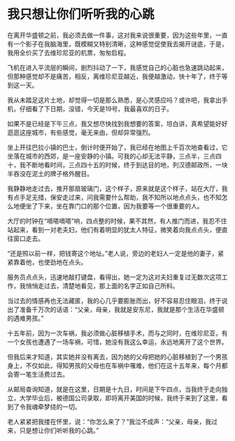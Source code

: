# 我只想让你们听听我的心跳

在离开华盛顿之前，我必须去做一件事，这对我来说很重要，因为这些年里，一直有一个影子在我脑海里，既模糊又特别清晰，这种感觉促使我去揭开谜底，于是，我用全价买了去维珍尼亚的机票，匆匆启程。

飞机在进入平流层的瞬间，剧烈抖动了一下，我感觉自己的心脏也急速跳动起来，但那种感觉却不是痛苦，相反，离维珍尼亚越近，我便越激动，快十年了，终于等到这一天。

我从未踏足这片土地，却觉得一切是那么熟悉，是心灵感应吗？或许吧，我拿出手机，仔细看了下日期，没错，今天是19号，我最喜欢的日子。

如果不是已经是下午三点，我又想尽快找到我想要的答案，坦白讲，真希望能好好逛逛这座城市，有些感觉，毫无来由，但却异常强烈。

坐上开往巴拉小镇的巴士，倒计时便开始了，我已经在地图上千百次地查看过，它坐落在城市的西郊，是一座安静的小镇。可我的心却无法平静，三点半，三点四十，我不断地看时间，三点四十五的时候，终于到达目的地，列汉德邮政所，一块半吞没在泥土的牌子格外醒目。

我静静地走过去，推开那扇玻璃门，这个样子，原来就是这个样子，站在大厅，我有点手足无措，保安走过来，问我需要什么帮助，我不知所以地点点头，也不知怎么地便坐了下来，坐在靠门口的那个位置，因为我要等一个很重要的人。

大厅的时钟在“嘀嗒嘀嗒”响，四点整的时候，果不其然，有人推门而进，我忍不住站起来，看到一对老夫妇，他们有着明显的犹太人特征，微笑着向我点点头，便直往窗口走去。

“还是照以前一样，把钱寄这个地址。”老人说，旁边的老妇人一定是他的妻子，紧紧靠着他，也使劲地在点头。

服务员点点头，迅速地敲打键盘，看得出，她一定为这对夫妇重复过无数次这项工作，我悄悄走过去，清楚地看见，那上面的名字正如自己所料。

当过去的情感再也无法藏匿，我的心几乎要膨胀而出，好不容易忍住眼泪，终于说出了准备千万次的话语：“父亲，母亲，我就是安东尼，我就是那个生活在华盛顿的遇难男孩。”

十五年前，因为一次车祸，我必须做心脏移植手术，而与之同时，在维珍尼亚，有一个女孩也遭遇了一场车祸，可惜，她没有我这么幸运，永远地离开了这个世界。

但我后来才知道，其实她并没有离去，因为她的父母把她的心脏移植到了一个男孩身上，不仅如此，得知男孩的父母也在车祸中罹难，他们在这十五年来，每个月都会寄一笔生活费过去。

从邮局查询知道，就是在这里，日期是十九日，时间是下午四点，当我终于走向独立，大学毕业后，被德国公司录取，即将离开美国的时候，我终于来到了这里，看到了令我魂牵梦绕的一切。

老人紧紧把我搂在怀里，说：“你怎么来了？”我泣不成声：“父亲，母亲，我过来，只是想让你们听听我的心跳。”